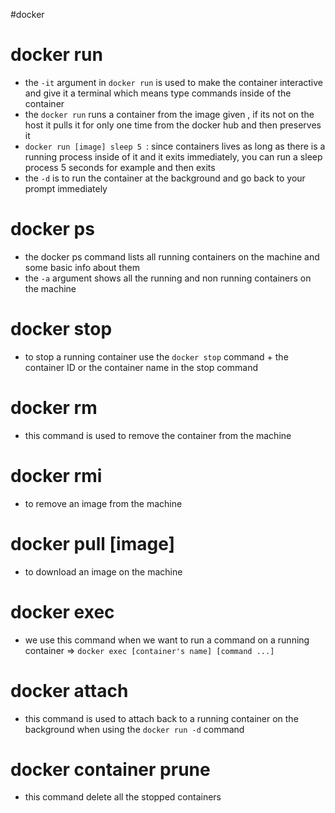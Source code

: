#docker 
# docker run 
- the `-it` argument in `docker run`  is used to make the container interactive and give it a terminal which means type commands inside of the container 
- the `docker run` runs a container from the image given , if its not on the host it pulls it for only one time from the docker hub and then preserves it 
- `docker run [image] sleep 5 `: since containers lives as long as there is a running process inside of it and it exits immediately, you can run a sleep process 5 seconds for example and then exits  
- the `-d` is to run the container at the background and go back to your prompt immediately 
# docker ps 
- the docker ps command lists all running containers on the machine and some basic info about them  
- the `-a` argument shows all the running and non running containers on the machine 
# docker stop
- to stop a running container use the `docker stop` command + the container ID or the container name in the stop command 
# docker rm
- this command is used to remove the container from the machine 
# docker rmi 
- to remove an image from the machine 
# docker pull [image]
- to download an image on the machine 
# docker exec
- we use this command when we want to run a command on a running container => `docker exec [container's name] [command ...]`
# docker attach 
- this command is used to attach back to a running container on the background when using the `docker run -d` command 
# docker container prune 
- this command delete all the stopped containers 
